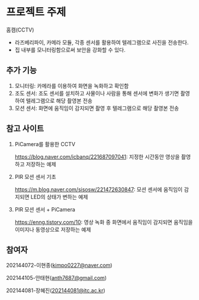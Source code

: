 # 프로젝트 주제
홈캠(CCTV)
- 라즈베리파이, 카메라 모듈, 각종 센서를 활용하여 텔레그램으로 사진을 전송한다.
- 집 내부를 모니터링함으로써 보안을 강화할 수 있다.

## 추가 기능
1. 모니터링: 카메라를 이용하여 화면을 녹화하고 확인함
2. 조도 센서: 조도 센서를 설치하고 사물이나 사람을 통해 센서에 변화가 생기면 촬영하여 텔레그램으로 해당 촬영본 전송
3. 모션 센서: 화면에 움직임이 감지되면 촬영 후 텔레그램으로 해당 촬영본 전송

## 참고 사이트      
  1. PiCamera를 활용한 CCTV

     https://blog.naver.com/icbanq/221687097041: 지정한 시간동안 영상을 촬영하고 저장하는 예제

  2. PIR 모션 센서 기초
     
     https://m.blog.naver.com/sisosw/221472630847: 모션 센서에 움직임이 감지되면 LED의 상태가 변하는 예제

  3. PIR 모션 센서 + PiCamera

     https://enng.tistory.com/10: 영상 녹화 중 화면에서 움직임이 감지되면 움직임을 이미지나 동영상으로 저장하는 예제
       
## 참여자
202144072-이현종(kimpo0227@naver.com)

202144105-안태현(anth7687@gmail.com)

202144081-장혜진(202144081@itc.ac.kr)

